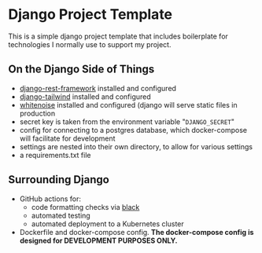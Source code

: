 # Django Project Template

This is a simple django project template that includes boilerplate for
technologies I normally use to support my project.

## On the Django Side of Things

- [django-rest-framework](https://www.django-rest-framework.org/#installation)
  installed and configured
- [django-tailwind](https://github.com/timonweb/django-tailwind) installed
  and configured
- [whitenoise](http://whitenoise.evans.io/) installed and configured (django
  will serve static files in production
- secret key is taken from the environment variable "`DJANGO_SECRET`"
- config for connecting to a postgres database, which docker-compose will
  facilitate for development
- settings are nested into their own directory, to allow for various settings
- a requirements.txt file

## Surrounding Django

- GitHub actions for:
  - code formatting checks via [black](https://github.com/psf/black)
  - automated testing
  - automated deployment to a Kubernetes cluster
- Dockerfile and docker-compose config. **The docker-compose config is designed
  for DEVELOPMENT PURPOSES ONLY.**
